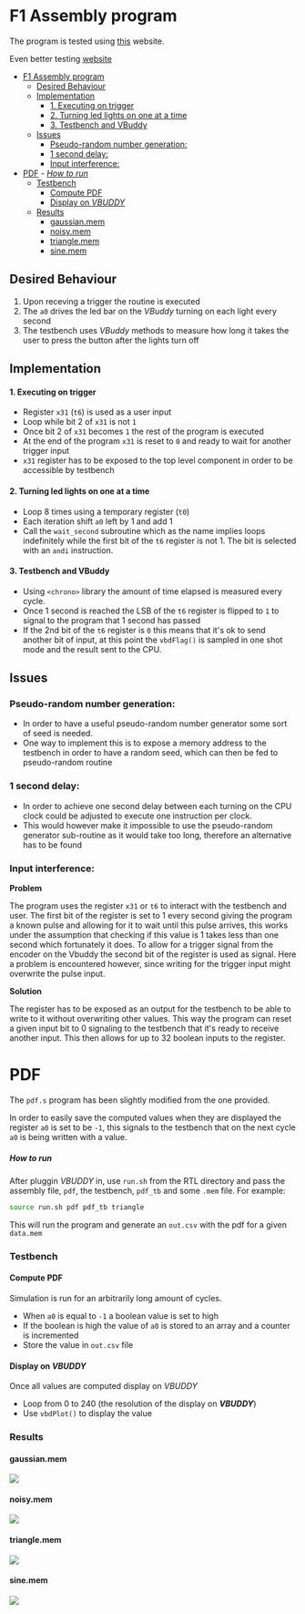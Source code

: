 # F1 Assembly program

The program is tested using [this](https://www.cs.cornell.edu/courses/cs3410/2019sp/riscv/interpreter/#) website.

Even better testing [website](https://venus.kvakil.me/)

- [F1 Assembly program](#f1-assembly-program)
  - [Desired Behaviour](#desired-behaviour)
  - [Implementation](#implementation)
      - [1. Executing on trigger](#1-executing-on-trigger)
      - [2. Turning led lights on one at a time](#2-turning-led-lights-on-one-at-a-time)
      - [3. Testbench and VBuddy](#3-testbench-and-vbuddy)
  - [Issues](#issues)
    - [Pseudo-random number generation:](#pseudo-random-number-generation)
    - [1 second delay:](#1-second-delay)
    - [Input interference:](#input-interference)
- [PDF](#pdf)
        - [*How to run*](#how-to-run)
    - [Testbench](#testbench)
      - [Compute PDF](#compute-pdf)
      - [Display on *VBUDDY*](#display-on-vbuddy)
    - [Results](#results)
      - [gaussian.mem](#gaussianmem)
      - [noisy.mem](#noisymem)
      - [triangle.mem](#trianglemem)
      - [sine.mem](#sinemem)


## Desired Behaviour

1. Upon receving a trigger the routine is executed
2. The `a0` drives the led bar on the *VBuddy* turning on each light every second
3. The testbench uses *VBuddy* methods to measure how long it takes the user to press the button after the lights turn off

## Implementation

#### 1. Executing on trigger

- Register `x31` (`t6`) is used as a user input 
- Loop while bit 2 of `x31` is not `1`
- Once bit 2 of `x31` becomes `1` the rest of the program is executed
- At the end of the program `x31` is reset to `0` and ready to wait for another trigger input
- `x31` register has to be exposed to the top level component in order to be accessible by testbench

#### 2. Turning led lights on one at a time

- Loop 8 times using a temporary register (`t0`) 
- Each iteration shift `a0` left by 1 and add 1
- Call the `wait_second` subroutine which as the name implies loops indefinitely while the first bit of the `t6` register is not 1. The bit is selected with an `andi` instruction.

#### 3. Testbench and VBuddy

- Using `<chrono>` library the amount of time elapsed is measured every cycle.
- Once 1 second is reached the LSB of the `t6` register is flipped to `1` to signal to the program that 1 second has passed
- If the 2nd bit of the `t6` register is `0` this means that it's ok to send another bit of input, at this point the `vbdFlag()` is sampled in one shot mode and the result sent to the CPU.

## Issues

### Pseudo-random number generation:
- In order to have a useful pseudo-random number generator some sort of seed is needed. 
- One way to implement this is to expose a memory address to the testbench in order to have a random seed, which can then be fed to pseudo-random routine
### 1 second delay:
- In order to achieve one second delay between each turning on the CPU clock could be adjusted to execute one instruction per clock.
- This would however make it impossible to use the pseudo-random generator sub-routine as it would take too long, therefore an alternative has to be found

### Input interference:

**Problem**

The program uses the register `x31` or `t6` to interact with the testbench and user. The first bit of the register is set to 1 every second giving the program a known pulse and allowing for it to wait until this pulse arrives, this works under the assumption that checking if this value is 1 takes less than one second which fortunately it does. 
To allow for a trigger signal from the encoder on the Vbuddy the second bit of the register is used as signal. Here a problem is encountered however, since writing for the trigger input might overwrite the pulse input.

**Solution**

The register has to be exposed as an output for the testbench to be able to write to it without overwriting other values. This way the program can reset a given input bit to 0 signaling to the testbench that it's ready to receive another input. This then allows for up to 32 boolean inputs to the register. 


# PDF

The `pdf.s` program has been slightly modified from the one provided.

In order to easily save the computed values when they are displayed the register `a0` is set to be `-1`, this signals to the testbench that on the next cycle `a0` is being written with a value. 

##### *How to run*

After pluggin *VBUDDY* in, use `run.sh` from the RTL directory and pass the assembly file, `pdf`, the testbench, `pdf_tb` and some `.mem` file. For example:

```bash
source run.sh pdf pdf_tb triangle
```

This will run the program and generate an `out.csv` with the pdf for a given `data.mem`

### Testbench

#### Compute PDF

Simulation is run for an arbitrarily long amount of cycles.

- When `a0` is equal to `-1` a boolean value is set to high
- If the boolean is high the value of `a0` is stored to an array and a counter is incremented
- Store the value in `out.csv` file

#### Display on *VBUDDY*  

Once all values are computed display on *VBUDDY*

- Loop from 0 to 240 (the resolution of the display on ***VBUDDY***)
- Use `vbdPlot()` to display the value

### Results

#### gaussian.mem

![](./images/gaussian_graph.png) 

#### noisy.mem

![](./images/noise_graph.png)

#### triangle.mem

![](./images/triangle_graph.png)

#### sine.mem

![](./images/sine_graph.png)